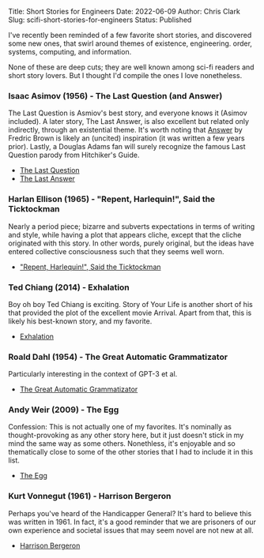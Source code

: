 Title: Short Stories for Engineers
Date: 2022-06-09
Author: Chris Clark
Slug: scifi-short-stories-for-engineers
Status: Published

I've recently been reminded of a few favorite short stories, and discovered some new ones, that swirl around themes of existence, engineering. order, systems, computing, and information.

None of these are deep cuts; they are well known among sci-fi readers and short story lovers. But I thought I'd compile the ones I love nonetheless.

### Isaac Asimov (1956) - The Last Question (and Answer)
The Last Question is Asmiov's best story, and everyone knows it (Asimov included). A later story, The Last Answer, is also excellent but related only indirectly, through an existential theme. It's worth noting that [Answer](https://www.roma1.infn.it/~anzel/answer.html) by Fredric Brown is likely an (uncited) inspiration (it was written a few years prior). Lastly, a Douglas Adams fan will surely recognize the famous Last Question parody from Hitchiker's Guide.

  - [The Last Question](https://www.physics.princeton.edu/ph115/LQ.pdf)
  - [The Last Answer](https://highexistence.com/the-last-answer-short-story/)

### Harlan Ellison (1965) - "Repent, Harlequin!", Said the Ticktockman
Nearly a period piece; bizarre and subverts expectations in terms of writing and style, while having a plot that appears cliche, except that the cliche originated with this story. In other words, purely original, but the ideas have entered collective consciousness such that they seems well worn.

- ["Repent, Harlequin!", Said the Ticktockman](https://www.d.umn.edu/~tbacig/cst1010/chs/ellison.html)

### Ted Chiang (2014) - Exhalation
Boy oh boy Ted Chiang is exciting. Story of Your Life is another short of his that provided the plot of the excellent movie Arrival. Apart from that, this is likely his best-known story, and my favorite.

- [Exhalation](https://www.lightspeedmagazine.com/fiction/exhalation/)

### Roald Dahl (1954) - The Great Automatic Grammatizator
Particularly interesting in the context of GPT-3 et al.

- [The Great Automatic Grammatizator](https://d-a-v-e.org/wp/wp-content/uploads/2020/09/The_Great_Automatic_Grammatizator.pdf)

### Andy Weir (2009) - The Egg
Confession: This is not actually one of my favorites. It's nominally as thought-provoking as any other story here, but it just doesn't stick in my mind the same way as some others. Nonethless, it's enjoyable and so thematically close to some of the other stories that I had to include it in this list.

- [The Egg](http://www.galactanet.com/oneoff/theegg_mod.html)

### Kurt Vonnegut (1961) - Harrison Bergeron
Perhaps you've heard of the Handicapper General? It's hard to believe this was written in 1961. In fact, it's a good reminder that we are prisoners of our own experience and societal issues that may seem novel are not new at all.

- [Harrison Bergeron](http://www.tnellen.com/cybereng/harrison.html)
